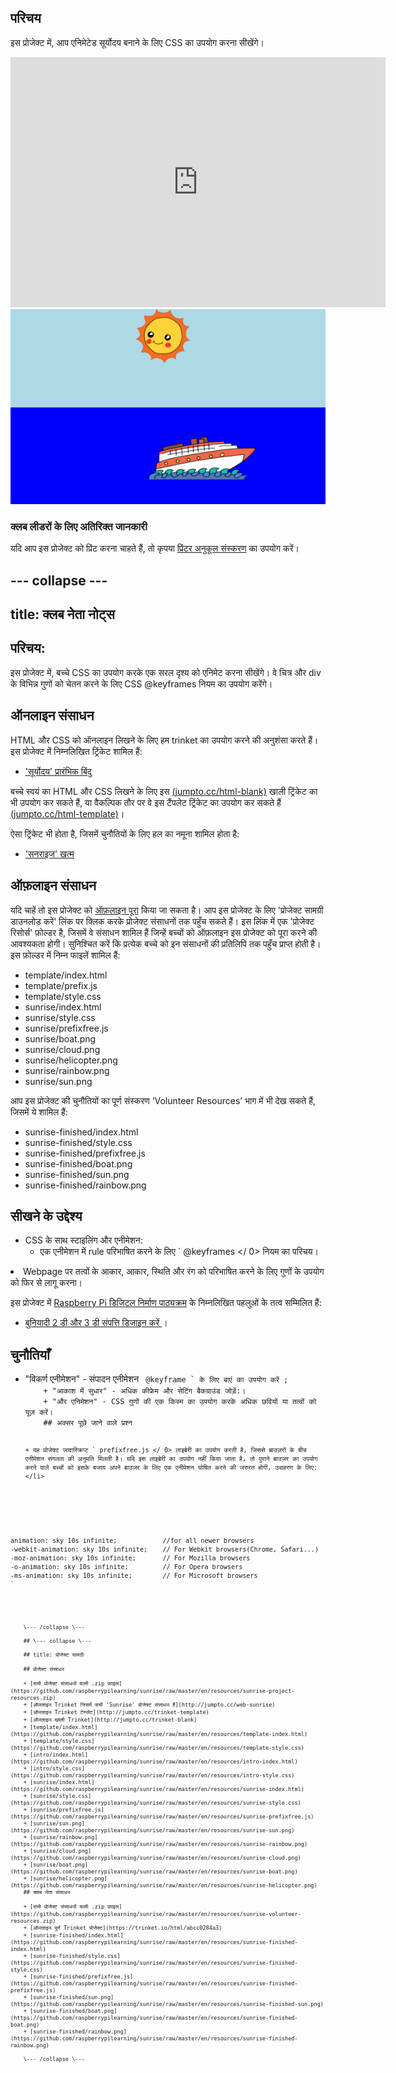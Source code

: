 ## परिचय

इस प्रोजेक्ट में, आप एनिमेटेड सूर्योदय बनाने के लिए CSS का उपयोग करना सीखेंगे।

<div class="trinket">
  <iframe src="https://trinket.io/embed/html/abcc0284a3?outputOnly=true&start=result" width="600" height="400" frameborder="0" marginwidth="0" marginheight="0" allowfullscreen>
  </iframe>
  <img src="images/sunrise-final.png">
</div>

### क्लब लीडरों के लिए अतिरिक्त जानकारी

यदि आप इस प्रोजेक्ट को प्रिंट करना चाहते हैं, तो कृपया [प्रिंटर अनुकूल संस्करण](https://projects.raspberrypi.org/en/projects/sunrise/print) का उपयोग करें।

## \--- collapse \---

## title: क्लब नेता नोट्स

## परिचय:

इस प्रोजेक्ट में, बच्चे CSS का उपयोग करके एक सरल दृश्य को एनिमेट करना सीखेंगे। वे चित्र और div के विभिन्न गुणों को चेतन करने के लिए CSS @keyframes नियम का उपयोग करेंगे।

## ऑनलाइन संसाधन

HTML और CSS को ऑनलाइन लिखने के लिए हम trinket का उपयोग करने की अनुशंसा करते हैं। इस प्रोजेक्ट में निम्नलिखित ट्रिंकेट शामिल हैं:

+ ['सूर्योदय' प्रारंभिक बिंदु](http://jumpto.cc/web-sunrise)

बच्चे स्वयं का HTML और CSS लिखने के लिए इस [(jumpto.cc/html-blank)](http://jumpto.cc/html-blank) खाली ट्रिंकेट का भी उपयोग कर सकते हैं, या वैकल्पिक तौर पर वे इस टैंपलेट ट्रिंकेट का उपयोग कर सकते हैं [(jumpto.cc/html-template)](http://jumpto.cc/html-template)।

ऐसा ट्रिंकेट भी होता है, जिसमें चुनौतियों के लिए हल का नमूना शामिल होता है:

+ ['सनराइज' खत्म](https://trinket.io/html/abcc0284a3)

## ऑफ़लाइन संसाधन

यदि चाहें तो इस प्रोजेक्ट को [ऑफ़लाइन पूरा](../offline.html) किया जा सकता है। आप इस प्रोजेक्ट के लिए 'प्रोजेक्ट सामग्री डाउनलोड करें' लिंक पर क्लिक करके प्रोजेक्ट संसाधनों तक पहुँच सकते हैं। इस लिंक में एक 'प्रोजेक्ट रिसोर्स' फ़ोल्डर है, जिसमें वे संसाधन शामिल हैं जिन्हें बच्चों को ऑफ़लाइन इस प्रोजेक्ट को पूरा करने की आवश्यकता होगी। सुनिश्चित करें कि प्रत्येक बच्चे को इन संसाधनों की प्रतिलिपि तक पहुँच प्राप्त होती है। इस फ़ोल्डर में निम्न फाइलें शामिल हैं:

+ template/index.html
+ template/prefix.js
+ template/style.css
+ sunrise/index.html
+ sunrise/style.css
+ sunrise/prefixfree.js
+ sunrise/boat.png
+ sunrise/cloud.png
+ sunrise/helicopter.png
+ sunrise/rainbow.png
+ sunrise/sun.png

आप इस प्रोजेक्ट की चुनौतियों का पूर्ण संस्करण ‘Volunteer Resources’ भाग में भी देख सकते हैं, जिसमें ये शामिल हैं:

+ sunrise-finished/index.html
+ sunrise-finished/style.css
+ sunrise-finished/prefixfree.js
+ sunrise-finished/boat.png
+ sunrise-finished/sun.png
+ sunrise-finished/rainbow.png

## सीखने के उद्देश्य

+ CSS के साथ स्टाइलिंग और एनीमेशन: 
    + एक एनीमेशन में rule परिभाषित करने के लिए ` @keyframes </ 0> नियम का परिचय।</li>
<li>Webpage पर तत्वों के आकार, आकार, स्थिति और रंग को परिभाषित करने के लिए गुणों के उपयोग को फिर से लागू करना।</li>
</ul></li>
</ul>

<p>इस प्रोजेक्ट में <a href="http://rpf.io/curriculum">Raspberry Pi डिजिटल निर्माण पाठ्यक्रम</a> के निम्नलिखित पहलुओं के तत्व सम्मिलित हैं:</p>

<ul>
<li><a href="https://www.raspberrypi.org/curriculum/design/creator"> बुनियादी 2 डी और 3 डी संपत्ति डिजाइन करें </a> ।</li>
</ul>

<h2>चुनौतियाँ</h2>

<ul>
<li>"विकर्ण एनीमेशन" - संपादन एनीमेशन <code> @keyframe ` के लिए बाएं का उपयोग करें ;
    + "आकाश में सुधार" - अधिक कीफ्रेम और सेटिंग बैकग्राउंड जोड़ें:।
    + "और एनिमेशन" - CSS गुणों की एक किस्म का उपयोग करके अधिक छवियों या तत्वों को यूज़ करें। 
    ## अक्सर पूछे जाने वाले प्रश्न
    
    + यह प्रोजेक्ट जावास्क्रिप्ट ` prefixfree.js </ 0> लाइब्रेरी का उपयोग करती है, जिससे ब्राउज़रों के बीच एनीमेशन संगतता की अनुमति मिलती है। यदि इस लाइब्रेरी का उपयोग नहीं किया जाता है, तो पुराने ब्राउज़र का उपयोग करने वाले बच्चों को इसके बजाय अपने ब्राउज़र के लिए एक एनीमेशन घोषित करने की जरुरत होगी, उदाहरण के लिए:</li>
</ul>

<pre><code>animation: sky 10s infinite;            //for all newer browsers
-webkit-animation: sky 10s infinite;    // For Webkit browsers(Chrome, Safari...)
-moz-animation: sky 10s infinite;       // For Mozilla browsers
-o-animation: sky 10s infinite;         // For Opera browsers
-ms-animation: sky 10s infinite;        // For Microsoft browsers 
`</pre> 
        \--- /collapse \---
        
        ## \--- collapse \---
        
        ## title: प्रोजेक्ट सामग्री
        
        ## प्रोजेक्ट संसाधन
        
        + [सभी प्रोजेक्ट संसाधनों वाली .zip फ़ाइल](https://github.com/raspberrypilearning/sunrise/raw/master/en/resources/sunrise-project-resources.zip)
        + [ऑनलाइन Trinket जिसमें सभी 'Sunrise' प्रोजेक्ट संसाधन हैं](http://jumpto.cc/web-sunrise)
        + [ऑनलाइन Trinket टेम्प्लेट](http://jumpto.cc/trinket-template)
        + [ऑनलाइन खाली Trinket](http://jumpto.cc/trinket-blank)
        + [template/index.html](https://github.com/raspberrypilearning/sunrise/raw/master/en/resources/template-index.html)
        + [template/style.css](https://github.com/raspberrypilearning/sunrise/raw/master/en/resources/template-style.css)
        + [intro/index.html](https://github.com/raspberrypilearning/sunrise/raw/master/en/resources/intro-index.html)
        + [intro/style.css](https://github.com/raspberrypilearning/sunrise/raw/master/en/resources/intro-style.css)
        + [sunrise/index.html](https://github.com/raspberrypilearning/sunrise/raw/master/en/resources/sunrise-index.html)
        + [sunrise/style.css](https://github.com/raspberrypilearning/sunrise/raw/master/en/resources/sunrise-style.css)
        + [sunrise/prefixfree.js](https://github.com/raspberrypilearning/sunrise/raw/master/en/resources/sunrise-prefixfree.js)
        + [sunrise/sun.png](https://github.com/raspberrypilearning/sunrise/raw/master/en/resources/sunrise-sun.png)
        + [sunrise/rainbow.png](https://github.com/raspberrypilearning/sunrise/raw/master/en/resources/sunrise-rainbow.png)
        + [sunrise/cloud.png](https://github.com/raspberrypilearning/sunrise/raw/master/en/resources/sunrise-cloud.png)
        + [sunrise/boat.png](https://github.com/raspberrypilearning/sunrise/raw/master/en/resources/sunrise-boat.png)
        + [sunrise/helicopter.png](https://github.com/raspberrypilearning/sunrise/raw/master/en/resources/sunrise-helicopter.png)
        ## क्लब नेता संसाधन
        
        + [सभी प्रोजेक्ट संसाधनों वाली .zip फ़ाइल](https://github.com/raspberrypilearning/sunrise/raw/master/en/resources/sunrise-volunteer-resources.zip)
        + [ऑनलाइन पूर्ण Trinket प्रोजेक्ट](https://trinket.io/html/abcc0284a3)
        + [sunrise-finished/index.html](https://github.com/raspberrypilearning/sunrise/raw/master/en/resources/sunrise-finished-index.html)
        + [sunrise-finished/style.css](https://github.com/raspberrypilearning/sunrise/raw/master/en/resources/sunrise-finished-style.css)
        + [sunrise-finished/prefixfree.js](https://github.com/raspberrypilearning/sunrise/raw/master/en/resources/sunrise-finished-prefixfree.js)
        + [sunrise-finished/sun.png](https://github.com/raspberrypilearning/sunrise/raw/master/en/resources/sunrise-finished-sun.png)
        + [sunrise-finished/boat.png](https://github.com/raspberrypilearning/sunrise/raw/master/en/resources/sunrise-finished-boat.png)
        + [sunrise-finished/rainbow.png](https://github.com/raspberrypilearning/sunrise/raw/master/en/resources/sunrise-finished-rainbow.png)
        
        \--- /collapse \---